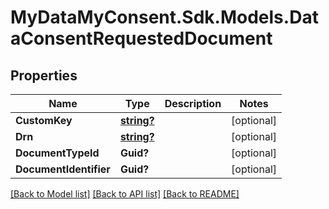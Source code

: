 # MyDataMyConsent.Sdk.Models.DataConsentRequestedDocument

## Properties

Name | Type | Description | Notes
------------ | ------------- | ------------- | -------------
**CustomKey** | [**string?**](string?.md) |  | [optional] 
**Drn** | [**string?**](string?.md) |  | [optional] 
**DocumentTypeId** | **Guid?** |  | [optional] 
**DocumentIdentifier** | **Guid?** |  | [optional] 

[[Back to Model list]](../README.md#documentation-for-models) [[Back to API list]](../README.md#documentation-for-api-endpoints) [[Back to README]](../README.md)

